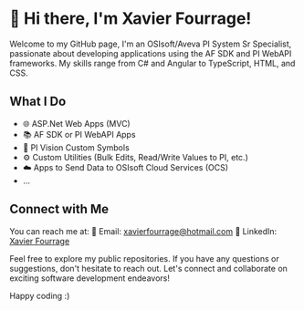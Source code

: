 # 👋 Hi there, I'm Xavier Fourrage!

Welcome to my GitHub page, I'm an OSIsoft/Aveva PI System Sr Specialist, passionate about developing applications using the AF SDK and PI WebAPI frameworks. My skills range from C# and Angular to TypeScript, HTML, and CSS.

## What I Do

- 🌐 ASP.Net Web Apps (MVC)
- 📚 AF SDK or PI WebAPI Apps
- 🎨 PI Vision Custom Symbols
- ⚙️ Custom Utilities (Bulk Edits, Read/Write Values to PI, etc.)
- ☁️ Apps to Send Data to OSIsoft Cloud Services (OCS)
- ...

## Connect with Me

You can reach me at:
📧 Email: xavierfourrage@hotmail.com
📱 LinkedIn: [Xavier Fourrage](https://www.linkedin.com/in/xavierfourrage/)

Feel free to explore my public repositories. If you have any questions or suggestions, don't hesitate to reach out. Let's connect and collaborate on exciting software development endeavors!

Happy coding :)
